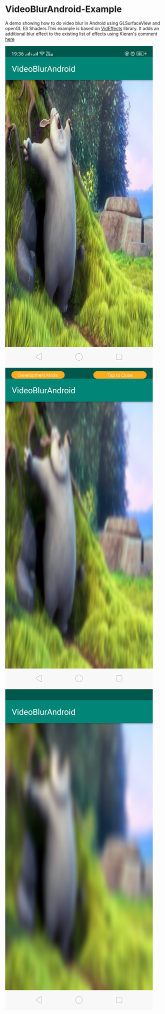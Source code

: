 # VideoBlurAndroid-Example

A demo showing how to do video blur in Android using GLSurfaceView
and openGL ES Shaders.This example is based on [VidEffects](https://github.com/krazykira/VidEffects) library.
It adds an additional blur effect to the existing list of effects using Kieran's comment [here](https://stackoverflow.com/questions/34972250/android-dynamically-blur-surface-with-video)

![ScreenShot](https://github.com/Androidhacks7/VideoBlurAndroid-Example/blob/master/screenshots/Screenshot_2018-11-21-19-36-53-44.png)
![ScreenShot](https://github.com/Androidhacks7/VideoBlurAndroid-Example/blob/master/screenshots/Screenshot_2018-11-21-19-37-47-19.png)
![ScreenShot](https://github.com/Androidhacks7/VideoBlurAndroid-Example/blob/master/screenshots/Screenshot_2018-11-21-20-03-55-03.png)
